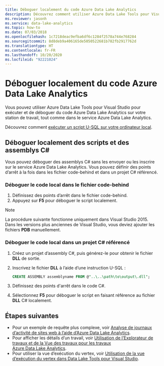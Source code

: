 ```yaml
---
title: Déboguer localement du code Azure Data Lake Analytics
description: Découvrez comment utiliser Azure Data Lake Tools pour Visual Studio pour tester et déboguer des travaux U-SQL sur votre station de travail locale.
ms.reviewer: jasonh
ms.service: data-lake-analytics
ms.topic: how-to
ms.date: 07/03/2018
ms.openlocfilehash: 1c7218deac9efba6df6c1284f2578a744e768284
ms.sourcegitcommit: 8d8deb9a406165de5050522681b782fb2917762d
ms.translationtype: HT
ms.contentlocale: fr-FR
ms.lasthandoff: 10/20/2020
ms.locfileid: "92221024"
---
```

# <a name="debug-azure-data-lake-analytics-code-locally"></a>Déboguer localement du code Azure Data Lake Analytics

Vous pouvez utiliser Azure Data Lake Tools pour Visual Studio pour exécuter et de déboguer du code Azure Data Lake Analytics sur votre station de travail, tout comme dans le service Azure Data Lake Analytics.

Découvrez comment [exécuter un script U-SQL sur votre ordinateur local](data-lake-analytics-data-lake-tools-local-run.md).

## <a name="debug-scripts-and-c-assemblies-locally"></a>Déboguer localement des scripts et des assemblys C#

Vous pouvez déboguer des assemblys C# sans les envoyer ou les inscrire sur le service Azure Data Lake Analytics. Vous pouvez définir des points d’arrêt à la fois dans les fichier code-behind et dans un projet C# référencé.

### <a name="debug-local-code-in-a-code-behind-file"></a>Déboguer le code local dans le fichier code-behind

1. Définissez des points d’arrêt dans le fichier code-behind.
2. Appuyez sur **F5** pour déboguer le script localement.

> [!NOTE]
   > La procédure suivante fonctionne uniquement dans Visual Studio 2015. Dans les versions plus anciennes de Visual Studio, vous deviez ajouter les fichiers **PDB** manuellement.  
   >
   >

### <a name="debug-local-code-in-a-referenced-c-project"></a>Déboguer le code local dans un projet C# référencé

1. Créez un projet d’assembly C#, puis générez-le pour obtenir le fichier **DLL** de sortie.
2. Inscrivez le fichier **DLL** à l’aide d’une instruction U-SQL :

   ```sql
   CREATE ASSEMBLY assemblyname FROM @"..\..\path\to\output\.dll";
   ```
   
3. Définissez des points d'arrêt dans le code C#.
4. Sélectionnez **F5** pour déboguer le script en faisant référence au fichier **DLL** C# localement.


## <a name="next-steps"></a>Étapes suivantes

- Pour un exemple de requête plus complexe, voir [Analyse de journaux d’activité de sites web à l’aide d’Azure Data Lake Analytics](data-lake-analytics-analyze-weblogs.md).
- Pour afficher les détails d’un travail, voir [Utilisation de l’Explorateur de travaux et de la Vue des travaux pour les travaux Azure Data Lake Analytics](data-lake-analytics-data-lake-tools-view-jobs.md).
- Pour utiliser la vue d’exécution du vertex, voir [Utilisation de la vue d’exécution du vertex dans Data Lake Tools pour Visual Studio](data-lake-analytics-data-lake-tools-use-vertex-execution-view.md).
